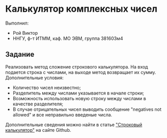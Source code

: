 # Калькулятор комплексных чисел

Выполнил:

 - Рой Виктор
 - ННГУ, ф-т ИТММ, каф. МО ЭВМ, группа 381603м4

## Задание

Реализовать метод сложение строкового калькулятора. На вход подается строка с числами, на выходе метод возвращает их сумму. Дополнительные условия: 

 - Количество чисел неизвестно;
 - Разделитель между числами указывается в начале строки;
 - Возможность использовать новую строку между числами в качестве разделителя;
 - В случае отрицательных чисел выводить сообщение "negatives not allowed" и все неправильно введеные числа. 
 

Дополнительные сведения можно найти в статье ["Строковый калькулятор"][string_calc] на сайте Github.

<!-- LINKS -->

[string_calc]: https://github.com/garora/TDD-Katas/blob/master/KatasReadme.md#string-calculator-kata-via-roy-osherove